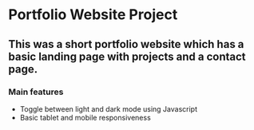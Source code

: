 # Portfolio Website Project

## This was a short portfolio website which has a basic landing page with projects and a contact page.

### Main features
- Toggle between light and dark mode using Javascript
- Basic tablet and mobile responsiveness
